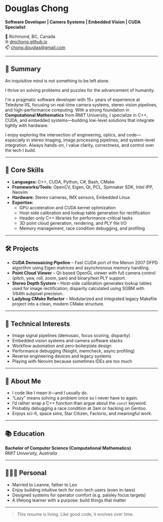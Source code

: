 # Douglas Chong

**Software Developer | Camera Systems | Embedded Vision | CUDA Specialist**

📍 Richmond, BC, Canada  
🌐 [dmchong.github.io](https://dmchong.github.io)  
📫 chong.douglas@gmail.com

---

## 💼 Summary

An inquisitive mind is not something to be left alone.

I thrive on solving problems and puzzles for the advancement of humanity.

I'm a pragmatic software developer with 15+ years of experience at Teledyne IIS, focusing on real-time camera systems, stereo vision pipelines, and high-performance computing. With a strong foundation in **Computational Mathematics** from RMIT University, I specialize in C++, CUDA, and embedded systems—building low-level solutions that integrate tightly with hardware.

I enjoy exploring the intersection of engineering, optics, and code—especially in stereo imaging, image processing pipelines, and system-level integration. Always hands-on, I value clarity, correctness, and control over the tech I build.

---

## 🧠 Core Skills

- **Languages:** C++, CUDA, Python, C#, Bash, CMake  
- **Frameworks/Tools:** OpenCV, Eigen, Qt, PCL, Spinnaker SDK, Intel IPP, Neovim  
- **Hardware:** Stereo cameras, IMX sensors, Embedded Linux  
- **Expertise:**  
  - GPU acceleration and CUDA kernel optimization  
  - Host-side calibration and lookup table generation for rectification  
  - Header-only C++ libraries for performance-critical tasks  
  - 3D point cloud generation, rendering, and PLY file I/O  
  - Memory management, race condition debugging, and profiling

---

## 🛠️ Projects

- **CUDA Demosaicing Pipeline** – Fast CUDA port of the Menon 2007 DFPD algorithm using Eigen matrices and asynchronous memory handling.  
- **Point Cloud Viewer** – Qt-based OpenGL viewer with full camera control (pitch, yaw, roll, zoom, pan) and binary/text PLY support.  
- **Stereo Depth System** – Host-side calibration generates lookup tables used for image rectification; disparity calculated using SGBM with 1/64th subpixel precision.  
- **Ladybug CMake Refactor** – Modularized and integrated legacy Makefile project into a clean, modern CMake structure.

---

## 🧪 Technical Interests

- Image signal pipelines (demosaic, focus scoring, disparity)  
- Embedded vision systems and camera software stacks  
- Workflow automation and zero-boilerplate design  
- Performance debugging (Nsight, memcheck, async profiling)  
- Reverse engineering devices and legacy systems  
- Playing with Neovim because sometimes IDEs are too much

---

## 🧍 About Me

- I code like I mean it—and I usually do.  
- “Lazy” means solving a problem once so I never have to again.  
- I’d rather wrap a C++ function than argue about the `const` keyword.  
- Probably debugging a race condition at 3am or hacking on Gentoo.  
- Enjoys sci-fi, space sims, Star Citizen, Factorio, and meaningful work.

---

## 📚 Education

**Bachelor of Computer Science (Computational Mathematics)**  
_RMIT University, Australia_

---

## 👨‍👩‍👦 Personal

- Married to Leanne, father to Leo  
- Enjoy building intuitive tech for non-tech users (even in-laws)  
- Designed systems for operator comfort (e.g. paisley focus targets)  
- A lifelong learner with a purpose: build things that matter

---

> This resume is living. Like good code, it evolves over time.
